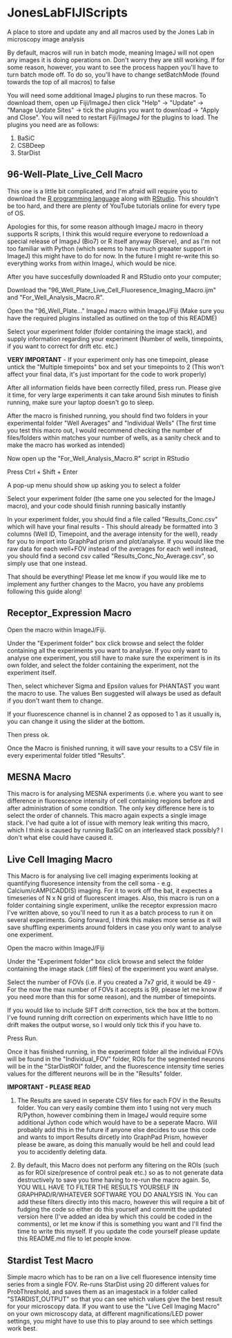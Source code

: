 # JonesLabFIJIScripts
A place to store and update any and all macros used by the Jones Lab in microscopy image analysis

By default, macros will run in batch mode, meaning ImageJ will not open any images it is doing operations on. Don't worry they are still working. If for some reason, however, you want to see the process happen you'll have to turn batch mode off. To do so, you'll have to change setBatchMode (found towards the top of all macros) to false

You will need some additional ImageJ plugins to run these macros. To download them, open up Fiji/ImageJ then click "Help" -> "Update" -> "Manage Update Sites" -> tick the plugins you want to download -> "Apply and Close". You will need to restart Fiji/ImageJ for the plugins to load. The plugins you need are as follows:

1. BaSiC
2. CSBDeep
3. StarDist


<strong><h2>96-Well-Plate_Live_Cell Macro</strong></h2>

This one is a little bit complicated, and I'm afraid will require you to download the <a href="https://cran.rstudio.com/">R programming language</a> along with <a href="https://posit.co/download/rstudio-desktop/">RStudio</a>. This shouldn't be too hard, and there are plenty of YouTube tutorials online for every type of OS. 

Apologies for this, for some reason although ImageJ macro in theory supports R scripts, I think this would require everyone to redownload a special release of ImageJ (Bio7) or R itself anyway (Rserve), and as I'm not too familiar with Python (which seems to have much greaater support in ImageJ) this might have to do for now. In the future I might re-write this so everything works from within ImageJ, which would be nice.

After you have succesfully downloaded R and RStudio onto your computer;

Download the "96_Well_Plate_Live_Cell_Fluoresence_Imaging_Macro.ijm" and "For_Well_Analysis_Macro.R".

Open the "96_Well_Plate..." ImageJ macro within ImageJ/Fiji (Make sure you have the required plugins installed as outlined on the top of this README)

Select your experiment folder (folder containing the image stack), and supply information regarding your experiment (Number of wells, timepoints, if you want to correct for drift etc. etc.)

<b>VERY IMPORTANT</b> - If your experiment only has one timepoint, please untick the "Multiple timepoints" box and set your timepoints to 2 (This won't affect your final data, it's just important for the code to work properly)

After all information fields have been correctly filled, press run. Please give it time, for very large experiments it can take around 5ish minutes to finish running, make sure your laptop doesn't go to sleep.

After the macro is finished running, you should find two folders in your experimental folder "Well Averages" and "Individual Wells" (The first time you test this macro out, I would recommend checking the number of files/folders within matches your number of wells, as a sanity check and to make the macro has worked as intended)

Now open up the "For_Well_Analysis_Macro.R" script in RStudio

Press Ctrl + Shift + Enter

A pop-up menu should show up asking you to select a folder

Select your experiment folder (the same one you selected for the ImageJ macro), and your code should finish running basically instantly

In your experiment folder, you should find a file called "Results_Conc.csv" which will have your final results - This should already be formatted into 3 columns (Well ID, Timepoint, and the average intensity for the well), ready for you to import into GraphPad prism and plot/analyse. If you would like the raw data for each well+FOV instead of the averages for each well instead, you should find a second csv called "Results_Conc_No_Average.csv", so simply use that one instead.

That should be everything! Please let me know if you would like me to implement any further changes to the Macro, you have any problems following this guide along!

<strong><h2>Receptor_Expression Macro</strong></h2>

Open the macro within ImageJ/Fiji.

Under the "Experiment folder" box click browse and select the folder containing all the experiments you want to analyse. If you only want to analyse one experiment, you still have to make sure the experiment is in its own folder, and select the folder containing the experiment, not the experiment itself.

Then, select whichever Sigma and Epsilon values for PHANTAST you want the macro to use. The values Ben suggested will always be used as default if you don't want them to change.

If your fluorescence channel is in channel 2 as opposed to 1 as it usually is, you can change it using the slider at the bottom.

Then press ok. 

Once the Macro is finished running, it will save your results to a CSV file in every experimental folder titled "Results".

<strong><h2>MESNA Macro</strong></h2>

This macro is for analysing MESNA experiments (i.e. where you want to see difference in fluorescence intensity of cell containing regions before and after administration of some condition. The only key difference here is to select the order of channels. This macro again expects a single image stack. I've had quite a lot of issue with memory leak writing this macro, which I think is caused by running BaSiC on an interleaved stack possibly? I don't what else could have caused it. 

<strong><h2>Live Cell Imaging Macro</strong></h2>

This Macro is for analysing live cell imaging experiments looking at quantifying fluoresence intensity from the cell soma - e.g. Calcium/cAMP(CADDIS) imaging. For it to work off the bat, it expectes a timeseries of N x N grid of fluorescent images. Also, this macro is run on a folder containing single experiment, unlike the receptor expression macro I've written above, so you'll need to run it as a batch process to run it on several experiments. Going forward, I think this makes more sense as it will save shuffling experiments around folders in case you only want to analyse one experiment.

Open the macro within ImageJ/Fiji

Under the "Experiment folder" box click browse and select the folder containing the image stack (.tiff files) of the experiment you want analyse.

Select the number of FOVs (i.e. if you created a 7x7 grid, it would be 49 - For the now the max number of FOVs it accepts is 99, please let me know if you need more than this for some reason), and the number of timepoints.

If you would like to include SIFT drift correction, tick the box at the bottom. I've found running drift correction on experiments which have little to no drift makes the output worse, so I would only tick this if you have to.

Press Run.

Once it has finished running, in the experiment folder all the individual FOVs will be found in the "Individual_FOV" folder, ROIs for the segmented neurons will be in the "StarDistROI" folder, and the fluorescence intensity time series values for the different neurons will be in the "Results" folder. 

<b>IMPORTANT - PLEASE READ</b>

1. The Results are saved in seperate CSV files for each FOV in the Results folder. You can very easily combine them into 1 using not very much R/Python, however combining them in ImageJ would require some additional Jython code which would have to be a seperate Macro. Will probably add this in the future if anyone else decides to use this code and wants to import Results dircetly into GraphPad Prism, however please be aware, as doing this manually would be hell and could lead you to accidently deleting data.

2. By default, this Macro does not perform any filtering on the ROIs (such as for ROI size/presence of control peak etc.) so as to not generate data destructively to save you time having to re-run the macro again. So, YOU WILL HAVE TO FILTER THE RESULTS YOURSELF IN GRAPHPAD/R/WHATEVER SOFTWARE YOU DO ANALYSIS IN. You can add these filters directly into this macro, however this will require a bit of fudging the code so either do this yourself and committ the updated version here (I've added an idea by which this could be coded in the comments), or let me know if this is something you want and I'll find the time to write this myself. If you update the code yourself please update this README.md file to let people know. 


<strong><h2>Stardist Test Macro</strong></h2>

Simple macro which has to be ran on a live cell fluoresence intensity time series from a single FOV. Re-runs StarDist using 20 different values for ProbThreshold, and saves them as an imagestack in a folder called "STARDIST_OUTPUT" so that you can see which values give the best result for your microscopy data. If you want to use the "Live Cell Imaging Macro" on your own microscopy data, at different magnifications/LED power settings, you might have to use this to play around to see which settings work best.


